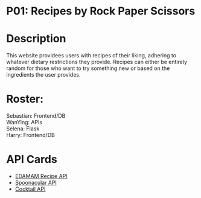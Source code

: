 # P01: Recipes by Rock Paper Scissors
# Description
This website providees users with recipes of their liking, adhering to whatever dietary restrictions they provide. Recipes can either be entirely random for those who want to try something new or based on the ingredients the user provides.
# Roster:
Sebastian: Frontend/DB  
WanYing: APIs  
Selena: Flask  
Harry:  Frontend/DB  
# API Cards
- [EDAMAM Recipe API](https://github.com/stuy-softdev/notes-and-code/blob/main/api_kb/411_on_recipies.md)  
- [Spoonacular API](https://github.com/stuy-softdev/notes-and-code/blob/main/api_kb/411_on_FoodAPI.md)
- [Cocktail API](https://github.com/stuy-softdev/notes-and-code/blob/main/api_kb/411_on_TheCocktailDB.md)
